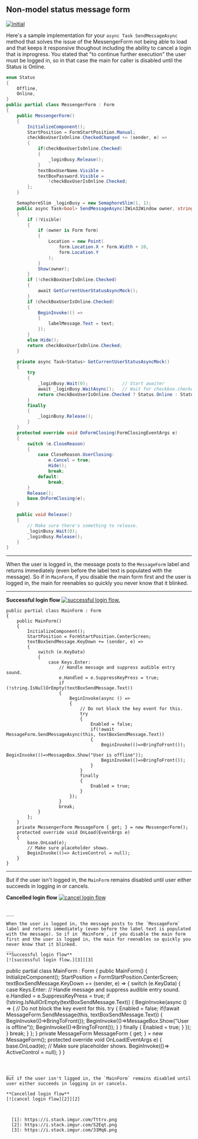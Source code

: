## Non-model status message form
[![initial][1]][1]

Here's a sample implementation for your `async Task SendMessageAsync` method that solves the issue of the MessengerForm not being able to load and that keeps it responsive thoughout including the ability to cancel a login that is inprogress. You stated that "to continue further execution" the user must be logged in, so in that case the main for caller is disabled until the Status is Online.

```csharp
enum Status
{
    Offline,
    Online,
}
public partial class MessengerForm : Form
{
    public MessengerForm()
    {
        InitializeComponent();
        StartPosition = FormStartPosition.Manual;
        checkBoxUserIsOnline.CheckedChanged += (sender, e) =>
        {
            if(checkBoxUserIsOnline.Checked)
            {
                _loginBusy.Release();
            }
            textBoxUserName.Visible = 
            textBoxPassword.Visible = 
                !checkBoxUserIsOnline.Checked;
        };
    }

    SemaphoreSlim _loginBusy = new SemaphoreSlim(1, 1);
    public async Task<bool> SendMessageAsync(IWin32Window owner, string text)
    {
        if (!Visible)
        {
            if (owner is Form form)
            {
                Location = new Point(
                    form.Location.X + form.Width + 10,
                    form.Location.Y
                );
            }
            Show(owner);
        }
        if (!checkBoxUserIsOnline.Checked)
        {
            await GetCurrentUserStatusAsyncMock();
        }
        if (checkBoxUserIsOnline.Checked)
        {
            BeginInvoke(() =>
            {
                labelMessage.Text = text;
            });
        }
        else Hide();
        return checkBoxUserIsOnline.Checked;
    }

    private async Task<Status> GetCurrentUserStatusAsyncMock()
    {
        try
        {
            _loginBusy.Wait(0);             // Start awaiter
            await _loginBusy.WaitAsync();   // Wait for checkbox.checked to be true.
            return checkBoxUserIsOnline.Checked ? Status.Online : Status.Offline;
        }
        finally
        {
            _loginBusy.Release();
        }
    }
    protected override void OnFormClosing(FormClosingEventArgs e)
    {
        switch (e.CloseReason)
        {
            case CloseReason.UserClosing:
                e.Cancel = true;
                Hide();
                break;
            default:
                break;
        }
        Release();
        base.OnFormClosing(e);
    }

    public void Release()
    {
        // Make sure there's something to release.
        _loginBusy.Wait(0);
        _loginBusy.Release();
    }
}
```

___

When the user is logged in, the message posts to the `MessageForm` label and returns immediately (even before the label text is populated with the message). So if in `MainForm`, if you disable the main form first and the user is logged in, the main for reenables so quickly you never know that it blinked.
___
**Successful login flow**
[![successful login flow.][3]][3]

```
public partial class MainForm : Form
{
    public MainForm()
    {
        InitializeComponent();
        StartPosition = FormStartPosition.CenterScreen;
        textBoxSendMessage.KeyDown += (sender, e) =>
        {
            switch (e.KeyData) 
            {
                case Keys.Enter:
                    // Handle message and suppress audible entry sound.
                    e.Handled = e.SuppressKeyPress = true;
                    if (!string.IsNullOrEmpty(textBoxSendMessage.Text))
                    {
                        BeginInvoke(async () =>
                        {
                            // Do not block the key event for this.
                            try
                            {
                                Enabled = false;
                                if(!await MessageForm.SendMessageAsync(this, textBoxSendMessage.Text))
                                {
                                    BeginInvoke(()=>BringToFront());
                                    BeginInvoke(()=>MessageBox.Show("User is offline"));
                                    BeginInvoke(()=>BringToFront());
                                }
                            }
                            finally
                            {
                                Enabled = true;
                            }
                        });
                    }
                    break;
            }
        };
    }
    private MessengerForm MessageForm { get; } = new MessengerForm();
    protected override void OnLoad(EventArgs e)
    {
        base.OnLoad(e);
        // Make sure placeholder shows.
        BeginInvoke(()=> ActiveControl = null);
    }
}
```


___
But if the user isn't logged in, the `MainForm` remains disabled until user either succeeds in logging in or cancels.

**Cancelled login flow**
[![cancel login flow][2]][2]



  [1]: https://i.stack.imgur.com/Tttrv.png
  [2]: https://i.stack.imgur.com/S2Eqt.png
  [3]: https://i.stack.imgur.com/31Mq6.png
```

___

When the user is logged in, the message posts to the `MessageForm` label and returns immediately (even before the label text is populated with the message). So if in `MainForm`, if you disable the main form first and the user is logged in, the main for reenables so quickly you never know that it blinked.
___
**Successful login flow**
[![successful login flow.][3]][3]

```
public partial class MainForm : Form
{
    public MainForm()
    {
        InitializeComponent();
        StartPosition = FormStartPosition.CenterScreen;
        textBoxSendMessage.KeyDown += (sender, e) =>
        {
            switch (e.KeyData) 
            {
                case Keys.Enter:
                    // Handle message and suppress audible entry sound.
                    e.Handled = e.SuppressKeyPress = true;
                    if (!string.IsNullOrEmpty(textBoxSendMessage.Text))
                    {
                        BeginInvoke(async () =>
                        {
                            // Do not block the key event for this.
                            try
                            {
                                Enabled = false;
                                if(!await MessageForm.SendMessage(this, textBoxSendMessage.Text))
                                {
                                    BeginInvoke(()=>BringToFront());
                                    BeginInvoke(()=>MessageBox.Show("User is offline"));
                                    BeginInvoke(()=>BringToFront());
                                }
                            }
                            finally
                            {
                                Enabled = true;
                            }
                        });
                    }
                    break;
            }
        };
    }
    private MessageForm MessageForm { get; } = new MessageForm();
    protected override void OnLoad(EventArgs e)
    {
        base.OnLoad(e);
        // Make sure placeholder shows.
        BeginInvoke(()=> ActiveControl = null);
    }
}
```


___
But if the user isn't ligged in, the `MainForm` remains disabled until user either succeeds in logging in or cancels.

**Cancelled login flow**
[![cancel login flow][2]][2]



  [1]: https://i.stack.imgur.com/Tttrv.png
  [2]: https://i.stack.imgur.com/S2Eqt.png
  [3]: https://i.stack.imgur.com/31Mq6.png